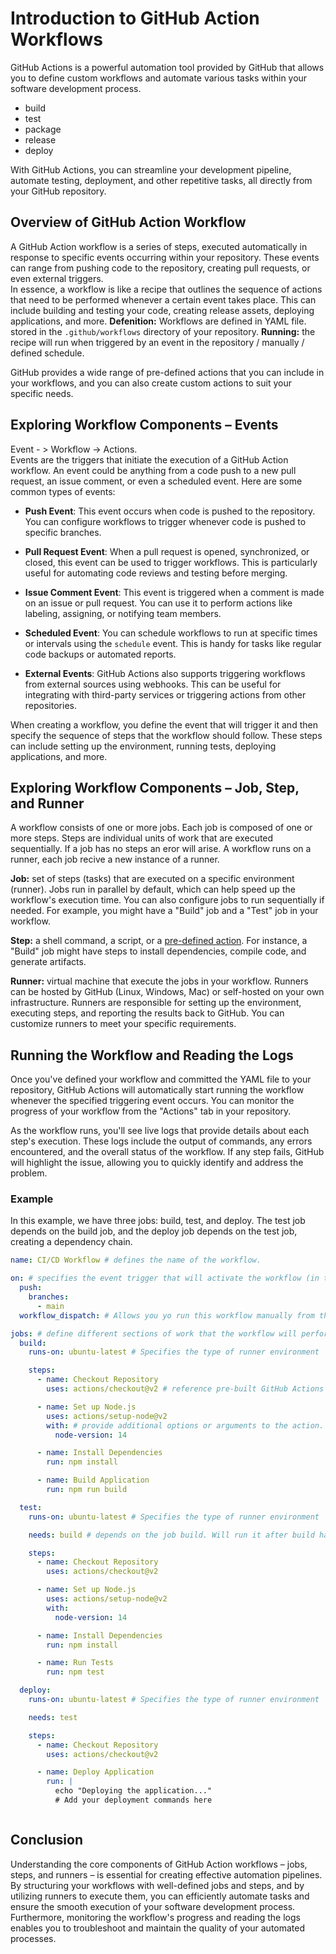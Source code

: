 # Introduction to GitHub Action Workflows

GitHub Actions is a powerful automation tool provided by GitHub that allows you to define custom workflows and automate various tasks within your software development process. 
+ build
+ test
+ package
+ release
+ deploy

With GitHub Actions, you can streamline your development pipeline, automate testing, deployment, and other repetitive tasks, all directly from your GitHub repository.


## Overview of GitHub Action Workflow

A GitHub Action workflow is a series of steps, executed automatically in response to specific events occurring within your repository. These events can range from pushing code to the repository, creating pull requests, or even external triggers.\
In essence, a workflow is like a recipe that outlines the sequence of actions that need to be performed whenever a certain event takes place. This can include building and testing your code, creating release assets, deploying applications, and more.
**Defenition:** Workflows are defined in YAML file. stored in the `.github/workflows` directory of your repository.
**Running:** the recipe will run when triggered by an event in the repository / manually / defined schedule.

GitHub provides a wide range of pre-defined actions that you can include in your workflows, and you can also create custom actions to suit your specific needs.

## Exploring Workflow Components – Events
Event - > Workflow -> Actions.\
Events are the triggers that initiate the execution of a GitHub Action workflow. An event could be anything from a code push to a new pull request, an issue comment, or even a scheduled event. Here are some common types of events:

- **Push Event**: This event occurs when code is pushed to the repository. You can configure workflows to trigger whenever code is pushed to specific branches.

- **Pull Request Event**: When a pull request is opened, synchronized, or closed, this event can be used to trigger workflows. This is particularly useful for automating code reviews and testing before merging.

- **Issue Comment Event**: This event is triggered when a comment is made on an issue or pull request. You can use it to perform actions like labeling, assigning, or notifying team members.

- **Scheduled Event**: You can schedule workflows to run at specific times or intervals using the `schedule` event. This is handy for tasks like regular code backups or automated reports.

- **External Events**: GitHub Actions also supports triggering workflows from external sources using webhooks. This can be useful for integrating with third-party services or triggering actions from other repositories.

When creating a workflow, you define the event that will trigger it and then specify the sequence of steps that the workflow should follow. These steps can include setting up the environment, running tests, deploying applications, and more.



## Exploring Workflow Components – Job, Step, and Runner
A workflow consists of one or more jobs. Each job is composed of one or more steps. Steps are individual units of work that are executed sequentially. If a job has no steps an eror will arise. A workflow runs on a runner, each job recive a new instance of a runner.

**Job:** set of steps (tasks) that are executed on a specific environment (runner). Jobs run in parallel by default, which can help speed up the workflow's execution time. You can also configure jobs to run sequentially if needed. For example, you might have a "Build" job and a "Test" job in your workflow.

**Step:** a shell command, a script, or a [pre-defined action](https://github.com/marketplace?type=actions). For instance, a "Build" job might have steps to install dependencies, compile code, and generate artifacts.

**Runner:** virtual machine that execute the jobs in your workflow. Runners can be hosted by GitHub (Linux, Windows, Mac) or self-hosted on your own infrastructure. Runners are responsible for setting up the environment, executing steps, and reporting the results back to GitHub. You can customize runners to meet your specific requirements.

## Running the Workflow and Reading the Logs

Once you've defined your workflow and committed the YAML file to your repository, GitHub Actions will automatically start running the workflow whenever the specified triggering event occurs. You can monitor the progress of your workflow from the "Actions" tab in your repository.

As the workflow runs, you'll see live logs that provide details about each step's execution. These logs include the output of commands, any errors encountered, and the overall status of the workflow. If any step fails, GitHub will highlight the issue, allowing you to quickly identify and address the problem.

### Example
In this example, we have three jobs: build, test, and deploy. The test job depends on the build job, and the deploy job depends on the test job, creating a dependency chain.

```yml
name: CI/CD Workflow # defines the name of the workflow.

on: # specifies the event trigger that will activate the workflow (in this case, any push to the main branch).
  push:
    branches:
      - main
  workflow_dispatch: # Allows you yo run this workflow manually from the Action tab. for this to work the yml file should be commit on the main/default branch    

jobs: # define different sections of work that the workflow will perform.
  build:
    runs-on: ubuntu-latest # Specifies the type of runner environment

    steps:
      - name: Checkout Repository
        uses: actions/checkout@v2 # reference pre-built GitHub Actions

      - name: Set up Node.js
        uses: actions/setup-node@v2
        with: # provide additional options or arguments to the action.
          node-version: 14

      - name: Install Dependencies
        run: npm install

      - name: Build Application
        run: npm run build

  test:
    runs-on: ubuntu-latest # Specifies the type of runner environment

    needs: build # depends on the job build. Will run it after build had been finished

    steps:
      - name: Checkout Repository
        uses: actions/checkout@v2

      - name: Set up Node.js
        uses: actions/setup-node@v2
        with:
          node-version: 14

      - name: Install Dependencies
        run: npm install

      - name: Run Tests
        run: npm test

  deploy:
    runs-on: ubuntu-latest # Specifies the type of runner environment

    needs: test

    steps:
      - name: Checkout Repository
        uses: actions/checkout@v2

      - name: Deploy Application
        run: |
          echo "Deploying the application..."
          # Add your deployment commands here



```
## Conclusion
Understanding the core components of GitHub Action workflows – jobs, steps, and runners – is essential for creating effective automation pipelines. By structuring your workflows with well-defined jobs and steps, and by utilizing runners to execute them, you can efficiently automate tasks and ensure the smooth execution of your software development process. Furthermore, monitoring the workflow's progress and reading the logs enables you to troubleshoot and maintain the quality of your automated processes.
